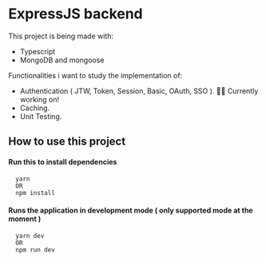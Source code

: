 # ExpressJS backend

This project is being made with:
- Typescript
- MongoDB and mongoose

Functionalities i want to study the implementation of: 
- Authentication ( JTW, Token, Session, Basic, OAuth, SSO ). 👨‍💻 Currently working on!
- Caching.
- Unit Testing.

## How to use this project

#### Run this to install dependencies

```
  yarn
  OR
  npm install
```

#### Runs the application in development mode ( only supported mode at the moment )

```
  yarn dev
  OR
  npm run dev
```